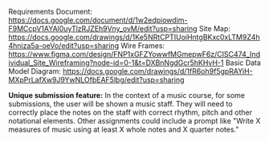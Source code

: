 Requirements Document: https://docs.google.com/document/d/1w2edpiowdim-F9MCcpV1AYAl0uyTlzRJZEh9Vny_ovM/edit?usp=sharing
Site Map: https://docs.google.com/drawings/d/1Ke5NRtCPTIUoiHntgBKxc0xLTM9Z4h4hniza5a-oeVo/edit?usp=sharing
Wire Frames: https://www.figma.com/design/FNP1xGFZYowwfMGmepwF6z/CISC474_Individual_Site_Wireframing?node-id=0-1&t=DXBnNgdGcr5hKHvH-1
Basic Data Model Diagram: https://docs.google.com/drawings/d/1fR6oh9f5gpRAYiH-MXpPrLafXw9J9YwNLOfbEAF5lbg/edit?usp=sharing

**Unique submission feature:** In the context of a music course, for some submissions, the user will be shown a music staff. 
They will need to correctly place the notes on the staff with correct rhythm, pitch and other notational elements. Other assignments
could include a prompt like "Write X measures of music using at least X whole notes and X quarter notes."
